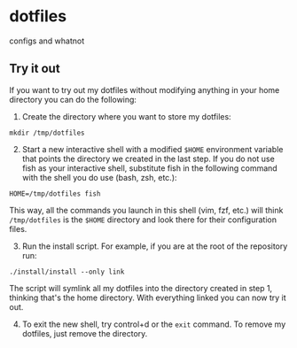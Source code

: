 # dotfiles
configs and whatnot

## Try it out
If you want to try out my dotfiles without modifying anything in your home directory you can do the following:
1. Create the directory where you want to store my dotfiles:
```
mkdir /tmp/dotfiles
```

2. Start a new interactive shell with a modified `$HOME` environment variable that points the directory we created in the last step. If you do not use fish as your interactive shell, substitute fish in the following command with the shell you do use (bash, zsh, etc.):
```
HOME=/tmp/dotfiles fish
```
This way, all the commands you launch in this shell (vim, fzf, etc.) will think `/tmp/dotfiles` is the `$HOME` directory and look there for their configuration files.

3. Run the install script. For example, if you are at the root of the repository run:
```
./install/install --only link
```
The script will symlink all my dotfiles into the directory created in step 1, thinking that's the home directory. With everything linked you can now try it out.

4. To exit the new shell, try control+d or the `exit` command. To remove my dotfiles, just remove the directory.
